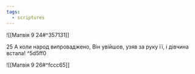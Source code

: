 ```yaml
---
tags:
  - scriptures
---
```


![[Матвія 9 24#^357131]]

25 А коли народ випроваджено, Він увійшов, узяв за руку її, і дівчина встала! ^5d5ff0

![[Матвія 9 26#^fccc65]]
